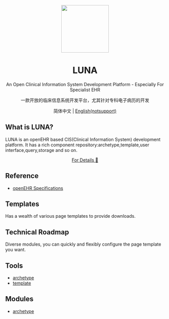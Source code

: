 <p align="center">
  <a href="http://landing.ant.design">
    <img width="150px" height="150px" src="https://gw.alipayobjects.com/zos/rmsportal/hSYPdZJwZeXAgfkktcEu.svg"/>
  </a>
</p>
<h1 align="center">LUNA</h1>

<div align="center">
  

An Open Clinical Information System Development Platform - Especially For Specialist EHR

一款开放的临床信息系统开发平台，尤其针对专科电子病历的开发
</div>

<div align="center"> 简体中文 | <a href="./README-zh_CN.md">English(notsupport)</a></div>

## What is LUNA?

LUNA is an openEHR based CIS(Clinical Information System) development platform. It has a rich component repository:archetype,template,user interface,query,storage and so on.

<div align="center">
  <a href="https://landing.ant.design/edit">For Details 📝</a>
</div>

## Reference

- [openEHR Specifications](https://specifications.openehr.org/)

## Templates

Has a wealth of various page templates to provide downloads.


## Technical Roadmap

Diverse modules, you can quickly and flexibly configure the page template you want.

## Tools 

- [archetype](https://github.com/ant-motion/ant-motion-dva-cli-example)
- [template](https://github.com/ant-motion/ant-motion-dva-cli-example)

## Modules 

- [archetype](https://github.com/ant-motion/ant-motion-dva-cli-example)
